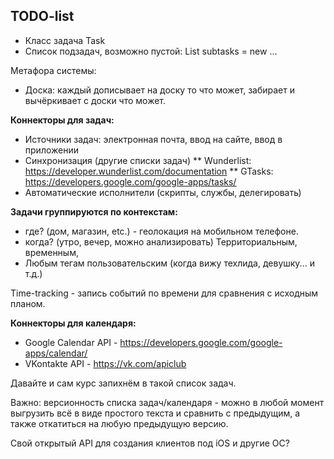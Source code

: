 <!-- doc.py -->
﻿TODO-list
---------

* Класс задача Task
* Список подзадач, возможно пустой: List<Task> subtasks = new ...

Метафора системы:
* Доска: каждый дописывает на доску то что может, забирает и
   вычёркивает с доски что может.

**Коннекторы для задач:**
* Источники задач: электронная почта, ввод на сайте, ввод в приложении
* Синхронизация (другие списки задач)
** Wunderlist: https://developer.wunderlist.com/documentation
** GTasks: https://developers.google.com/google-apps/tasks/
* Автоматические исполнители (скрипты, службы, делегировать)

**Задачи группируются по контекстам:**
* где? (дом, магазин, etc.) - геолокация на мобильном телефоне.
* когда? (утро, вечер, можно анализировать)
Территориальным, временным,
* Любым тегам пользовательским (когда вижу техлида, девушку... и т.д.)

Time-tracking - запись событий по времени для сравнения с исходным планом.

**Коннекторы для календаря:**
* Google Calendar API - https://developers.google.com/google-apps/calendar/
* VKontakte API - https://vk.com/apiclub

Давайте и сам курс запихнём в такой список задач.

Важно: версионность списка задач/календаря - можно в любой момент выгрузить всё в виде
простого текста и сравнить с предыдущим, а также откатиться на любую предыдущую версию.

Свой открытый API для создания клиентов под iOS и другие ОС?


